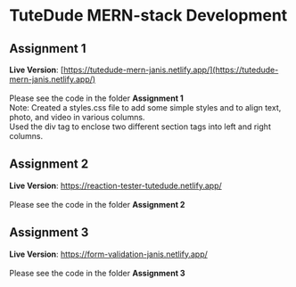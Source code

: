 # TuteDude MERN-stack Development
## Assignment 1 
**Live Version**: [https://tutedude-mern-janis.netlify.app/](https://tutedude-mern-janis.netlify.app/)
<br />
<br />
Please see the code in the folder **Assignment 1**
<br />
Note: Created a styles.css file to add some simple styles and to align text, photo, and video in various columns.
<br />
Used the div tag to enclose two different section tags into left and right columns.

## Assignment 2
**Live Version**: https://reaction-tester-tutedude.netlify.app/ 
<br />
<br />
Please see the code in the folder **Assignment 2**

## Assignment 3
**Live Version**: https://form-validation-janis.netlify.app/
<br />
<br />
Please see the code in the folder **Assignment 3**
